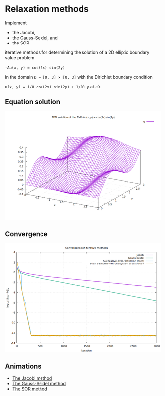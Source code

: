 # Relaxation methods

Implement
- the Jacobi,
- the Gauss-Seidel, and
- the SOR

iterative methods for determining the solution of a 2D elliptic boundary value problem

<code>-&Delta;u(x, y) = cos(2x) sin(2y)</code>

in the domain <code>&Omega; = [0, 3] &times; [0, 3]</code> with the Dirichlet boundary condition

<code>u(x, y) = 1/8 cos(2x) sin(2y) + 1/10 y</code> at <code>&part;&Omega;</code>.

## Equation solution

![Equation solution](/figs/seq/lin/laplace_2d_fdm/relaxation/solution.png)

## Convergence

![Convergence](/figs/seq/lin/laplace_2d_fdm/relaxation/convergence.png)

## Animations

* [The Jacobi method](https://www.youtube.com/watch?v=cEU6AxI-Z_U)
* [The Gauss-Seidel method](https://www.youtube.com/watch?v=YyGgVBPh24Y)
* [The SOR method](https://www.youtube.com/watch?v=Chp4Sif4PN8)
